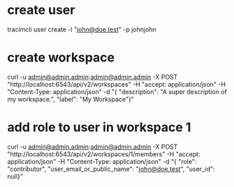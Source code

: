 

# create user

tracimcli user create -l "john@doe.test" -p johnjohn

# create workspace

curl -u admin@admin.admin:admin@admin.admin -X POST "http://localhost:6543/api/v2/workspaces" -H  "accept: application/json" -H  "Content-Type: application/json" -d "{  \"description\": \"A super description of my workspace.\",  \"label\": \"My Workspace\"}"

# add role to user in workspace 1

curl -u admin@admin.admin:admin@admin.admin -X POST "http://localhost:6543/api/v2/workspaces/1/members" -H  "accept: application/json" -H  "Content-Type: application/json" -d "{  \"role\": \"contributor\",  \"user_email_or_public_name\": \"john@doe.test\",  \"user_id\": null}"
